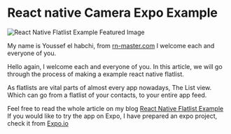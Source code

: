 
# React native Camera Expo Example

  

![React Native Flatlist Example Featured Image](https://rn-master.com/wp-content/uploads/2019/11/React-Native-FlatList-Example.png)
  

My name is Youssef el habchi, from [rn-master.com](https://rn-master.com) I welcome each and everyone of you.


Hello again, I welcome each and everyone of you. In this article, we will go through the process of making a example react native flatlist.

As flatlists are vital parts of almost every app nowadays, The List view.  
Which can go from a flatlist of your contacts, to your entire app feed.

Feel free to read the whole article on my blog [React Native Flatlist Example](https://rn-master.com/react-native-countdown-timer-example-using-momentjs/)
If you would like to try the app on Expo, I have prepared an expo project, check it from  [Expo.io](https://exp.host/@alhydra/react-native-flatlist-example)

